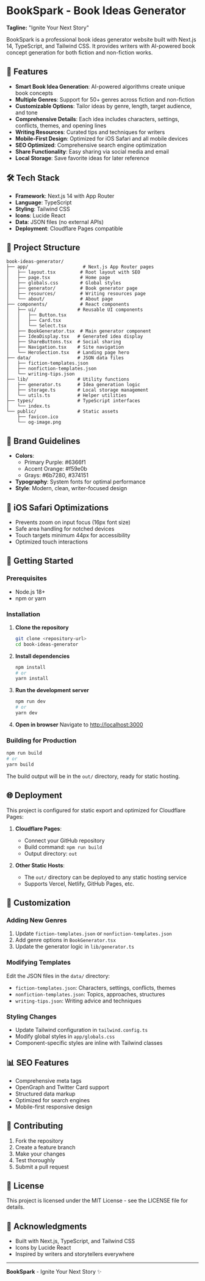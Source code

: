 # BookSpark - Book Ideas Generator

**Tagline:** "Ignite Your Next Story"

BookSpark is a professional book ideas generator website built with Next.js 14, TypeScript, and Tailwind CSS. It provides writers with AI-powered book concept generation for both fiction and non-fiction works.

## 🚀 Features

- **Smart Book Idea Generation**: AI-powered algorithms create unique book concepts
- **Multiple Genres**: Support for 50+ genres across fiction and non-fiction
- **Customizable Options**: Tailor ideas by genre, length, target audience, and tone
- **Comprehensive Details**: Each idea includes characters, settings, conflicts, themes, and opening lines
- **Writing Resources**: Curated tips and techniques for writers
- **Mobile-First Design**: Optimized for iOS Safari and all mobile devices
- **SEO Optimized**: Comprehensive search engine optimization
- **Share Functionality**: Easy sharing via social media and email
- **Local Storage**: Save favorite ideas for later reference

## 🛠️ Tech Stack

- **Framework**: Next.js 14 with App Router
- **Language**: TypeScript
- **Styling**: Tailwind CSS
- **Icons**: Lucide React
- **Data**: JSON files (no external APIs)
- **Deployment**: Cloudflare Pages compatible

## 📁 Project Structure

```
book-ideas-generator/
├── app/                    # Next.js App Router pages
│   ├── layout.tsx         # Root layout with SEO
│   ├── page.tsx           # Home page
│   ├── globals.css        # Global styles
│   ├── generator/         # Book generator page
│   ├── resources/         # Writing resources page
│   └── about/             # About page
├── components/            # React components
│   ├── ui/               # Reusable UI components
│   │   ├── Button.tsx
│   │   ├── Card.tsx
│   │   └── Select.tsx
│   ├── BookGenerator.tsx  # Main generator component
│   ├── IdeaDisplay.tsx   # Generated idea display
│   ├── ShareButtons.tsx  # Social sharing
│   ├── Navigation.tsx    # Site navigation
│   └── HeroSection.tsx   # Landing page hero
├── data/                 # JSON data files
│   ├── fiction-templates.json
│   ├── nonfiction-templates.json
│   └── writing-tips.json
├── lib/                  # Utility functions
│   ├── generator.ts      # Idea generation logic
│   ├── storage.ts        # Local storage management
│   └── utils.ts          # Helper utilities
├── types/                # TypeScript interfaces
│   └── index.ts
└── public/               # Static assets
    ├── favicon.ico
    └── og-image.png
```

## 🎨 Brand Guidelines

- **Colors**: 
  - Primary Purple: #6366f1
  - Accent Orange: #f59e0b
  - Grays: #6b7280, #374151
- **Typography**: System fonts for optimal performance
- **Style**: Modern, clean, writer-focused design

## 📱 iOS Safari Optimizations

- Prevents zoom on input focus (16px font size)
- Safe area handling for notched devices
- Touch targets minimum 44px for accessibility
- Optimized touch interactions

## 🚀 Getting Started

### Prerequisites

- Node.js 18+ 
- npm or yarn

### Installation

1. **Clone the repository**
   ```bash
   git clone <repository-url>
   cd book-ideas-generator
   ```

2. **Install dependencies**
   ```bash
   npm install
   # or
   yarn install
   ```

3. **Run the development server**
   ```bash
   npm run dev
   # or
   yarn dev
   ```

4. **Open in browser**
   Navigate to [http://localhost:3000](http://localhost:3000)

### Building for Production

```bash
npm run build
# or
yarn build
```

The build output will be in the `out/` directory, ready for static hosting.

## 🌐 Deployment

This project is configured for static export and optimized for Cloudflare Pages:

1. **Cloudflare Pages**:
   - Connect your GitHub repository
   - Build command: `npm run build`
   - Output directory: `out`

2. **Other Static Hosts**:
   - The `out/` directory can be deployed to any static hosting service
   - Supports Vercel, Netlify, GitHub Pages, etc.

## 🔧 Customization

### Adding New Genres

1. Update `fiction-templates.json` or `nonfiction-templates.json`
2. Add genre options in `BookGenerator.tsx`
3. Update the generator logic in `lib/generator.ts`

### Modifying Templates

Edit the JSON files in the `data/` directory:
- `fiction-templates.json`: Characters, settings, conflicts, themes
- `nonfiction-templates.json`: Topics, approaches, structures
- `writing-tips.json`: Writing advice and techniques

### Styling Changes

- Update Tailwind configuration in `tailwind.config.ts`
- Modify global styles in `app/globals.css`
- Component-specific styles are inline with Tailwind classes

## 📊 SEO Features

- Comprehensive meta tags
- OpenGraph and Twitter Card support
- Structured data markup
- Optimized for search engines
- Mobile-first responsive design

## 🤝 Contributing

1. Fork the repository
2. Create a feature branch
3. Make your changes
4. Test thoroughly
5. Submit a pull request

## 📄 License

This project is licensed under the MIT License - see the LICENSE file for details.

## 🙏 Acknowledgments

- Built with Next.js, TypeScript, and Tailwind CSS
- Icons by Lucide React
- Inspired by writers and storytellers everywhere

---

**BookSpark** - Ignite Your Next Story ✨